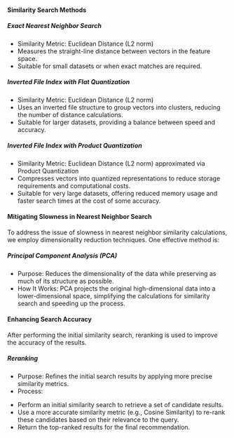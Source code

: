 #### Similarity Search Methods
##### Exact Nearest Neighbor Search
- Similarity Metric: Euclidean Distance (L2 norm)
- Measures the straight-line distance between vectors in the feature space.
- Suitable for small datasets or when exact matches are required.
##### Inverted File Index with Flat Quantization
- Similarity Metric: Euclidean Distance (L2 norm)
- Uses an inverted file structure to group vectors into clusters, reducing the number of  distance calculations.
- Suitable for larger datasets, providing a balance between speed and accuracy.
##### Inverted File Index with Product Quantization
- Similarity Metric: Euclidean Distance (L2 norm) approximated via Product Quantization
- Compresses vectors into quantized representations to reduce storage requirements and computational costs.
- Suitable for very large datasets, offering reduced memory usage and faster search times at the cost of some accuracy.
#### Mitigating Slowness in Nearest Neighbor Search
To address the issue of slowness in nearest neighbor similarity calculations, we employ dimensionality reduction techniques. One effective method is:
##### Principal Component Analysis (PCA)
- Purpose: Reduces the dimensionality of the data while preserving as much of its structure as possible.
- How It Works: PCA projects the original high-dimensional data into a lower-dimensional space, simplifying the calculations for similarity search and speeding up the process.
#### Enhancing Search Accuracy
After performing the initial similarity search, reranking is used to improve the accuracy of the results. 
##### Reranking
- Purpose: Refines the initial search results by applying more precise similarity metrics.
- Process:
* Perform an initial similarity search to retrieve a set of candidate results.
* Use a more accurate similarity metric (e.g., Cosine Similarity) to re-rank these candidates based on their relevance to the query.
* Return the top-ranked results for the final recommendation.
